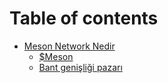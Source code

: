 # Table of contents

* [Meson Network Nedir](README.md)
  * [$Meson](meson-network-nedir/usdmeson.md)
  * [Bant genişliği pazarı](meson-network-nedir/bant-genisligi-pazari.md)
